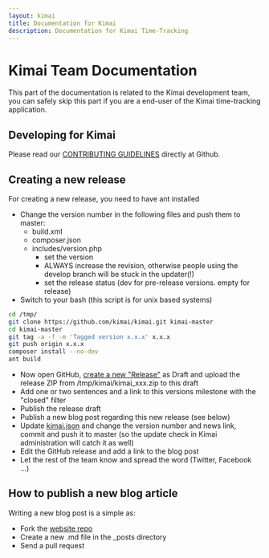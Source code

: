 ```yaml
---
layout: kimai
title: Documentation for Kimai
description: Documentation for Kimai Time-Tracking
---
```

# Kimai Team Documentation

This part of the documentation is related to the Kimai development team, you can safely skip this part 
if you are a end-user of the Kimai time-tracking application.

## Developing for Kimai

Please read our [CONTRIBUTING GUIDELINES](https://github.com/kimai/kimai/blob/master/.github/CONTRIBUTING.md) directly at Github.

## Creating a new release

For creating a new release, you need to have ant installed

- Change the version number in the following files and push them to master: 
    - build.xml
    - composer.json
    - includes/version.php
        - set the version
        - ALWAYS increase the revision, otherwise people using the develop branch will be stuck in the updater(!)
        - set the release status (dev for pre-release versions. empty for release)
- Switch to your bash (this script is for unix based systems)

```bash
cd /tmp/
git clone https://github.com/kimai/kimai.git kimai-master
cd kimai-master
git tag -a -f -m 'Tagged version x.x.x' x.x.x
git push origin x.x.x
composer install --no-dev
ant build
```

- Now open GitHub, [create a new "Release"](https://github.com/kimai/kimai/releases) as Draft and upload the release ZIP from /tmp/kimai/kimai_xxx.zip to this draft
- Add one or two sentences and a link to this versions milestone with the "closed" filter
- Publish the release draft
- Publish a new blog post regarding this new release (see below)
- Update [kimai.json](https://github.com/kimai/kimai/blob/master/kimai.json) and change the version number and news link, commit and push it to master (so the update check in Kimai administration will catch it as well)
- Edit the GitHub release and add a link to the blog post
- Let the rest of the team know and spread the word (Twitter, Facebook ...)

## How to publish a new blog article

Writing a new blog post is a simple as:
 
- Fork the [website repo](https://github.com/kimai/kimai.github.io) 
- Create a new .md file in the _posts directory
- Send a pull request

